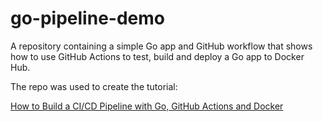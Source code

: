 # go-pipeline-demo
A repository containing a simple Go app and GitHub workflow that shows how to use GitHub Actions to test, build and deploy a Go app to Docker Hub.

The repo was used to create the tutorial: 

[How to Build a CI/CD Pipeline with Go, GitHub Actions and Docker](https://tonyuk.medium.com/how-to-build-a-ci-cd-pipeline-with-go-github-actions-and-docker-3c69e50b6043)